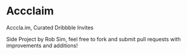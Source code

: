 Accclaim
========

Acccla.im, Curated Dribbble Invites

Side Project by Rob Sim, feel free to fork and submit pull requests with improvements and additions!

